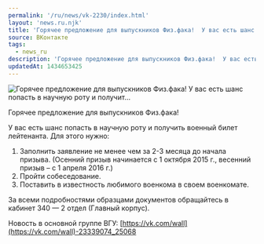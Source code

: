 ```yaml
---
permalink: '/ru/news/vk-2230/index.html'
layout: 'news.ru.njk'
title: 'Горячее предложение для выпускников Физ.фака!  У вас есть шанс попасть в научную роту и получит'
source: ВКонтакте
tags:
  - news_ru
description: 'Горячее предложение для выпускников Физ.фака!  У вас есть шанс попасть в научную роту и получит…'
updatedAt: 1434653425
---
```

![Горячее предложение для выпускников Физ.фака!  У вас есть шанс попасть в научную роту и получит…](https://sun9-15.userapi.com/impf/c628127/v628127484/703a/j-CMd6PGPDY.jpg?size=1280x720&quality=96&proxy=1&sign=e9b1f9fadc0ff6cb02e4ade3b16ec690&c_uniq_tag=xigMf4rvrYoSOFan22mpyW0IzIMCAjkHiNjJol_RLcI&type=album)

Горячее предложение для выпускников Физ.фака!

У вас есть шанс попасть в научную роту и получить военный билет лейтенанта. Для этого нужно:
1. Заполнить заявление не менее чем за 2-3 месяца до начала призыва. (Осенний призыв начинается с 1 октября 2015 г., весенний призыв – с 1 апреля 2016 г.)
2. Пройти собеседование.
3. Поставить в известность любимого военкома в своем военкомате.

За всеми подробностями образцами документов обращайтесь в кабинет 340 — 2 отдел (Главный корпус).

Новость в основной группе ВГУ: [https://vk.com/wall](https://vk.com/wall)-23339074_25068
